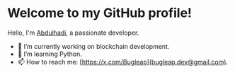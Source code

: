 # Welcome to my GitHub profile!

Hello, I'm [Abdulhadi](https://github.com/Bugleap-dev), a passionate developer.

- 🔭 I’m currently working on blockchain development.
- 🌱 I’m learning Python.
- 📫 How to reach me: [https://x.com/Bugleap](bugleap.dev@gmail.com).
